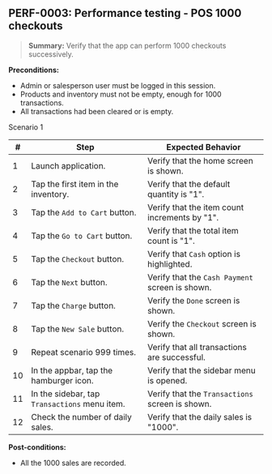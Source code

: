 ## **PERF-0003:** Performance testing - POS 1000 checkouts  

> **Summary:** Verify that the app can perform 1000 checkouts successively.  <br>

**Preconditions:**
 - Admin or salesperson user must be logged in this session.  
 - Products and inventory must not be empty, enough for 1000 transactions.  
 - All transactions had been cleared or is empty.  

Scenario 1 

 | \# | Step | Expected Behavior | 
 |----|------|-------------------| 
 |  1 | Launch application.                    | Verify that the home screen is shown. | 
 |  2 | Tap the first item in the inventory.   | Verify that the default quantity is "1". | 
 |  3 | Tap the `Add to Cart` button.          | Verify that the item count increments by "1". | 
 |  4 | Tap the `Go to Cart` button.           | Verify that the total item count is "1". | 
 |  5 | Tap the `Checkout` button.             | Verify that `Cash` option is highlighted.  | 
 |  6 | Tap the `Next` button.                 | Verify that the `Cash Payment` screen is shown. | 
 |  7 | Tap the `Charge` button.               | Verify the `Done` screen is shown. | 
 |  8 | Tap the `New Sale` button.             | Verify the `Checkout` screen  is shown. | 
 |  9 | Repeat scenario 999 times.             | Verify that all transactions are successful. |  
 | 10 | In the appbar, tap the hamburger icon. | Verify that the sidebar menu is opened. |   
 | 11 | In the sidebar, tap `Transactions` menu item. | Verify that the `Transactions` screen is shown. |   
 | 12 | Check the number of daily sales. | Verify that the daily sales is "1000". |    

**Post-conditions:**  

 - All the 1000 sales are recorded.

